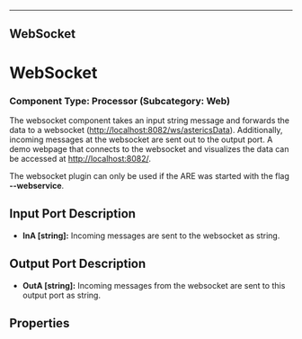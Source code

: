   
---
WebSocket
---

# WebSocket

### Component Type: Processor (Subcategory: Web)

The websocket component takes an input string message and forwards the data to a websocket ([http://localhost:8082/ws/astericsData](http://localhost:8082/ws/astericsData)). Additionally, incoming messages at the websocket are sent out to the output port. A demo webpage that connects to the websocket and visualizes the data can be accessed at [http://localhost:8082/](http://localhost:8082/).

The websocket plugin can only be used if the ARE was started with the flag **\--webservice**.

## Input Port Description

*   **InA \[string\]:** Incoming messages are sent to the websocket as string.

## Output Port Description

*   **OutA \[string\]:** Incoming messages from the websocket are sent to this output port as string.

## Properties